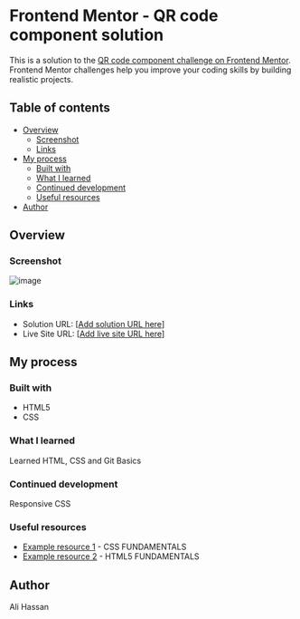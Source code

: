 # Frontend Mentor - QR code component solution

This is a solution to the [QR code component challenge on Frontend Mentor](https://www.frontendmentor.io/challenges/qr-code-component-iux_sIO_H). Frontend Mentor challenges help you improve your coding skills by building realistic projects. 

## Table of contents

- [Overview](#overview)
  - [Screenshot](#screenshot)
  - [Links](#links)
- [My process](#my-process)
  - [Built with](#built-with)
  - [What I learned](#what-i-learned)
  - [Continued development](#continued-development)
  - [Useful resources](#useful-resources)
- [Author](#author)

## Overview

### Screenshot

![image](https://github.com/user-attachments/assets/37d5e4f1-fd3d-4b41-9ed2-d74960418478)


### Links

- Solution URL: [[Add solution URL here](https://www.frontendmentor.io/solutions/simple-qr-code-web-page-gGvzqVsh4P)]
- Live Site URL: [[Add live site URL here](https://ali00209.github.io/QR-Code/)]

## My process

### Built with

- HTML5
- CSS


### What I learned

Learned HTML, CSS and Git Basics

### Continued development

Responsive CSS


### Useful resources

- [Example resource 1](https://youtu.be/OXGznpKZ_sA) - CSS FUNDAMENTALS
- [Example resource 2](https://youtu.be/kUMe1FH4CHE) - HTML5 FUNDAMENTALS


## Author

Ali Hassan

